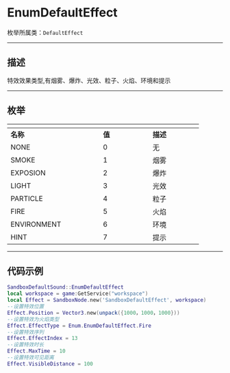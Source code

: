 # EnumDefaultEffect

枚举所属类：`DefaultEffect` 

------------------------------------------------------------------------------------------
## 描述

特效效果类型,有烟雾、爆炸、光效、粒子、火焰、环境和提示

------------------------------------------------------------------------------------------
## 枚举

|<div style="width:200px"></div>|<div style="width:100px"></div>|<div style="width:100px"></div>|
|:---   |:---|:---|
|**名称**   |**值**  |**描述**|
|NONE   |0   |无|
|SMOKE|1   |烟雾|
|EXPOSION  |2   |爆炸|
|LIGHT  |3   |光效|
|PARTICLE  |4   |粒子|
|FIRE  |5   |火焰|
|ENVIRONMENT  |6   |环境|
|HINT  |7   |提示|

------------------------------------------------------------------------------------------
## 代码示例

```lua
SandboxDefaultSound::EnumDefaultEffect
local workspace = game:GetService("workspace")
local Effect = SandboxNode.new('SandboxDefaultEffect', workspace)
--设置特效位置
Effect.Position = Vector3.new(unpack({1000，1000，1000}))
--设置特效为火焰类型
Effect.EffectType = Enum.EnumDefaultEffect.Fire
--设置特效序列
Effect.EffectIndex = 13
--设置特效时长
Effect.MaxTime = 10
--设置特效可见距离
Effect.VisibleDistance = 100
```